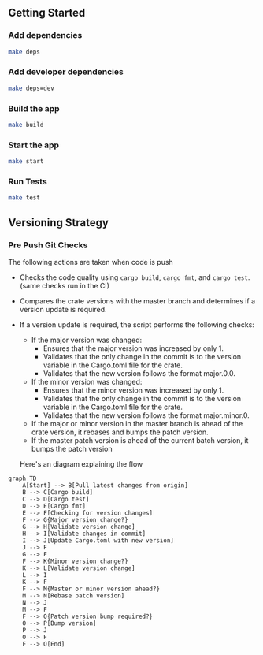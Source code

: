 ## Getting Started
### Add dependencies
```sh
make deps
```

### Add developer dependencies
```sh
make deps=dev
```

### Build the app
```sh
make build
```

### Start the app
```sh
make start
```

### Run Tests
```sh
make test
```

## Versioning Strategy
### Pre Push Git Checks
  The following actions are taken when code is push 

- Checks the code quality using `cargo build`, `cargo fmt`, and `cargo test`. (same checks run in the CI)
- Compares the crate versions with the master branch and determines if a version update is required.
- If a version update is required, the script performs the following checks:
  - If the major version was changed:
    - Ensures that the major version was increased by only 1.
    - Validates that the only change in the commit is to the version variable in the Cargo.toml file for the crate.
    - Validates that the new version follows the format major.0.0.
  - If the minor version was changed:
    - Ensures that the minor version was increased by only 1.
    - Validates that the only change in the commit is to the version variable in the Cargo.toml file for the crate.
    - Validates that the new version follows the format major.minor.0.
  - If the major or minor version in the master branch is ahead of the crate version, it rebases and bumps the patch version.
  - If the master patch version is ahead of the current batch version, it bumps the patch version


  Here's an diagram explaining the flow

```mermaid
graph TD
    A[Start] --> B[Pull latest changes from origin]
    B --> C[Cargo build]
    C --> D[Cargo test]
    D --> E[Cargo fmt]
    E --> F[Checking for version changes]
    F --> G{Major version change?}
    G --> H[Validate version change]
    H --> I[Validate changes in commit]
    I --> J[Update Cargo.toml with new version]
    J --> F
    G --> F
    F --> K{Minor version change?}
    K --> L[Validate version change]
    L --> I
    K --> F
    F --> M{Master or minor version ahead?}
    M --> N[Rebase patch version]
    N --> J
    M --> F
    F --> O{Patch version bump required?}
    O --> P[Bump version]
    P --> J
    O --> F
    F --> Q[End]
```
